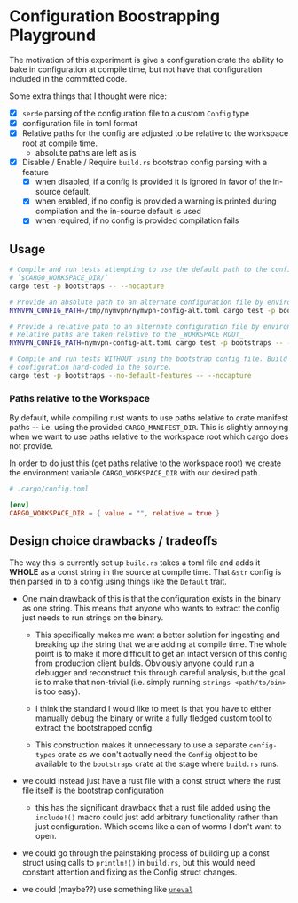 # Configuration Boostrapping Playground

The motivation of this experiment is give a configuration crate the ability to bake in configuration
at compile time, but not have that configuration included in the committed code. 

Some extra things that I thought were nice:
- [x] `serde` parsing of the configuration file to a custom `Config` type
- [x] configuration file in toml format
- [x] Relative paths for the config are adjusted to be relative to the workspace root at compile time.
    - absolute paths are left as is
- [x] Disable / Enable / Require `build.rs` bootstrap config parsing with a feature
	- [x] when disabled, if a config is provided it is ignored in favor of the in-source default.
	- [x] when enabled, if no config is provided a warning is printed during compilation and the in-source default is used
	- [x] when required, if no config is provided compilation fails

## Usage


```sh
# Compile and run tests attempting to use the default path to the configuration file:
# `$CARGO_WORKSPACE_DIR/`
cargo test -p bootstraps -- --nocapture

# Provide an absolute path to an alternate configuration file by environment variable.
NYMVPN_CONFIG_PATH=/tmp/nymvpn/nymvpn-config-alt.toml cargo test -p bootstraps -- --nocapture

# Provide a relative path to an alternate configuration file by environment variable.
# Relative paths are taken relative to the _WORKSPACE ROOT_
NYMVPN_CONFIG_PATH=nymvpn-config-alt.toml cargo test -p bootstraps -- --nocapture

# Compile and run tests WITHOUT using the bootstrap config file. Build using a static constant
# configuration hard-coded in the source.
cargo test -p bootstraps --no-default-features -- --nocapture
```


### Paths relative to the Workspace

By default, while compiling rust wants to use paths relative to crate manifest paths --
i.e. using the provided `CARGO_MANIFEST_DIR`. This is slightly annoying when we want to
use paths relative to the workspace root which cargo does not provide.

In order to do just this (get paths relative to the workspace root) we create the environment
variable `CARGO_WORKSPACE_DIR` with our desired path.

```toml
# .cargo/config.toml

[env]
CARGO_WORKSPACE_DIR = { value = "", relative = true }
```

## Design choice drawbacks / tradeoffs

The way this is currently set up `build.rs` takes a toml file and adds it **WHOLE** as a const string in the source at
compile time. That `&str` config is then parsed in to a config using things like the `Default` trait.

- One main drawback of this is that the configuration exists in the binary as one string. This means that anyone who
wants to extract the config just needs to run strings on the binary.

	- This specifically makes me want a better
	solution for ingesting and breaking up the string that we are adding at compile time. The whole point is to make it
	more difficult to get an intact version of this config from production client builds. Obviously anyone could run a
	debugger and reconstruct this through careful analysis, but the goal is to make that non-trivial (i.e. simply running
	`strings <path/to/bin>` is too easy).

	- I think the standard I would like to meet is that you have to either manually debug the binary or write a fully
	fledged custom tool to extract the bootstrapped config.

	- This construction makes it unnecessary to use a separate `config-types` crate as we don't actually need the
	`Config` object to be available to the `bootstraps` crate at the stage where `build.rs` runs.

- we could instead just have a rust file with a const struct where the rust file itself is the bootstrap configuration

	- this has the significant drawback that a rust file added using the `include!()` macro could just add arbitrary
	functionality rather than just configuration. Which seems like a can of worms I don't want to open.

- we could go through the painstaking process of building up a const struct using calls to `println!()` in `build.rs`,
but this would need constant attention and fixing as the Config struct changes.

- we could (maybe??) use something like [`uneval`](https://docs.rs/uneval/latest/uneval/)